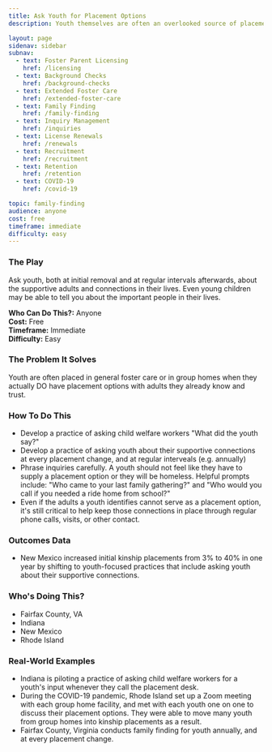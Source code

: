 ```yaml
---
title: Ask Youth for Placement Options
description: Youth themselves are often an overlooked source of placement options.

layout: page
sidenav: sidebar
subnav:
  - text: Foster Parent Licensing
    href: /licensing
  - text: Background Checks
    href: /background-checks
  - text: Extended Foster Care
    href: /extended-foster-care
  - text: Family Finding
    href: /family-finding
  - text: Inquiry Management
    href: /inquiries
  - text: License Renewals
    href: /renewals
  - text: Recruitment
    href: /recruitment
  - text: Retention
    href: /retention
  - text: COVID-19
    href: /covid-19

topic: family-finding
audience: anyone
cost: free
timeframe: immediate
difficulty: easy
---
```



### The Play

Ask youth, both at initial removal and at regular intervals afterwards, about the supportive adults and connections in their lives. Even young children may be able to tell you about the important people in their lives.

**Who Can Do This?:**
Anyone<br />
**Cost:**
Free<br />
**Timeframe:**
Immediate<br />
**Difficulty:**
Easy<br />

### The Problem It Solves

Youth are often placed in general foster care or in group homes when they actually DO have placement options with adults they already know and trust. 

### How To Do This

* Develop a practice of asking child welfare workers "What did the youth say?" 
* Develop a practice of asking youth about their supportive connections at every placement change, and at regular interveals (e.g. annually)
* Phrase inquiries carefully. A youth should not feel like they have to supply a placement option or they will be homeless. Helpful prompts include: "Who came to your last family gathering?" and "Who would you call if you needed a ride home from school?"
* Even if the adults a youth identifies cannot serve as a placement option, it's still critical to help keep those connections in place through regular phone calls, visits, or other contact.

### Outcomes Data

* New Mexico increased initial kinship placements from 3% to 40% in one year by shifting to youth-focused practices that include asking youth about their supportive connections.

### Who's Doing This?

* Fairfax County, VA
* Indiana
* New Mexico
* Rhode Island

### Real-World Examples

* Indiana is piloting a practice of asking child welfare workers for a youth's input whenever they call the placement desk.
* During the COVID-19 pandemic, Rhode Island set up a Zoom meeting with each group home facility, and met with each youth one on one to discuss their placement options. They were able to move many youth from group homes into kinship placements as a result.
* Fairfax County, Virginia conducts family finding for youth annually, and at every placement change.